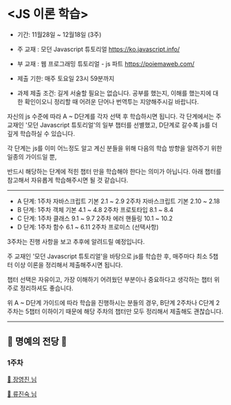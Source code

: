 # <JS 이론 학습>

-   기간: 11월28일 ~ 12월18일 (3주)
-   주 교재 : 모던 Javascript 튜토리얼 https://ko.javascript.info/
-   부 교재 : 웹 프로그래밍 튜토리얼 - js 파트 https://poiemaweb.com/

-   제출 기한: 매주 토요일 23시 59분까지

-   과제 제출 조건: 길게 서술할 필요는 없습니다. 공부를 했는지, 이해를 했는지에 대한 확인이오니 정리할 때 어려운 단어나 번역투는 지양해주시길 바랍니다.

자신의 js 수준에 따라 A ~ D단계를 각자 선택 후 학습하시면 됩니다.
각 단계에서는 주 교재인 '모던 Javascript 튜토리얼'의 일부 챕터를 선별했고, D단계로 갈수록 js를 더 깊게 학습하실 수 있습니다.

각 단계는 js를 이미 어느정도 알고 계신 분들을 위해 다음의 학습 방향을 알려주기 위한 일종의 가이드일 뿐,

반드시 해당하는 단계에 적힌 챕터 만을 학습해야 한다는 의미가 아닙니다.
아래 챕터를 참고해서 자유롭게 학습해주시면 될 것 같습니다.

---

-   A 단계: 1주차 자바스크립트 기본 2.1 ~ 2.9
    2주차 자바스크립트 기본 2.10 ~ 2.18
-   B 단계: 1주차 객체 기본 4.1 ~ 4.8
    2주차 프로토타입 8.1 ~ 8.4
-   C 단계: 1주차 클래스 9.1 ~ 9.7
    2주차 에러 핸들링 10.1 ~ 10.2
-   D 단계: 1주차 함수 6.1 ~ 6.11
    2주차 프로미스 (선택사항)

3주차는 진행 사항을 보고 추후에 알려드릴 예정입니다.

주 교재인 '모던 Javascript 튜토리얼'을 바탕으로 js를 학습한 후, 매주마다 최소 5챕터 이상 이론을 정리해서 제출해주시면 됩니다.

챕터 선택은 자유이고, 가장 이해하기 어려웠던 부분이나 중요하다고 생각하는 챕터 위주로 정리하셔도 좋습니다.

위 A ~ D단계 가이드에 따라 학습을 진행하시는 분들의 경우, B단계 2주차나 C단계 2주차는 5챕터 이하이기 때문에 해당 주차의 챕터만 모두 정리해서 제출해도 괜찮습니다.

---

## 👑 명예의 전당 👑

### 1주차
[👑 장영진 님](./%EC%9E%A5%EC%98%81%EC%A7%84/%EC%9E%A5%EC%98%81%EC%A7%84_1%EC%A3%BC%EC%B0%A8.md)

[👑 류진숙 님](./%EB%A5%98%EC%A7%84%EC%88%99/%EB%A5%98%EC%A7%84%EC%88%99_1%EC%A3%BC%EC%B0%A8.md)



